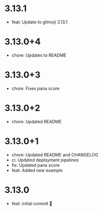 # 3.13.1

- feat: Update to gitmoji 3.13.1

# 3.13.0+4

- chore: Updates to README

# 3.13.0+3

- chore: Fixes pana score

# 3.13.0+2

- chore: Updated README

# 3.13.0+1

- chore: Updated README and CHANGELOG
- ci: Updated deployment pipelines
- fix: Updated pana score
- feat: Added new example

# 3.13.0

- feat: initial commit 🎉
